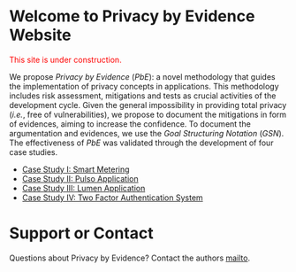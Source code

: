 # Welcome to Privacy by Evidence Website

<p style="color:red;">This site is under construction.</p>

<p>We propose <em>Privacy by Evidence</em> (<em>PbE</em>): a novel methodology that guides the implementation of privacy concepts in applications. This methodology includes risk assessment, mitigations and tests as crucial activities of the development cycle. Given the general impossibility in providing total privacy (<em>i.e.</em>, free of vulnerabilities), we propose to document the mitigations in form of evidences, aiming to increase the confidence. To document the argumentation and evidences, we use the <em>Goal Structuring Notation</em> (<em>GSN</em>). The effectiveness of <em>PbE</em> was validated through the development of four case studies.</p>

- [Case Study I: Smart Metering](https://pedroysb.github.io/Privacy-by-Evidence/pbe.pdf#page=45)
- [Case Study II: Pulso Application](https://pedroysb.github.io/Privacy-by-Evidence/pbe.pdf#page=82)
- [Case Study III: Lumen Application](https://pedroysb.github.io/Privacy-by-Evidence/pbe.pdf#page=95)
- [Case Study IV: Two Factor Authentication System](https://pedroysb.github.io/Privacy-by-Evidence/pbe.pdf#page=110)

# Support or Contact

Questions about Privacy by Evidence? Contact the authors [mailto](mailto:pedroyossis@copin.ufcg.edu.br,andrey@computacao.ufcg.edu.br,hyggo@computacao.ufcg.edu.br).
